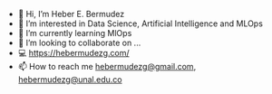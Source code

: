- 👋 Hi, I’m Heber E. Bermudez
- 👀 I’m interested in Data Science, Artificial Intelligence and MLOps
- 🌱 I’m currently learning MlOps
- 💞️ I’m looking to collaborate on ...
- 💻 https://hebermudezg.com/
- 📫 How to reach me hebermudezg@gmail.com, hebermudezg@unal.edu.co


